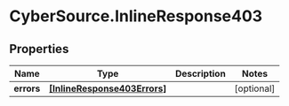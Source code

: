 # CyberSource.InlineResponse403

## Properties
Name | Type | Description | Notes
------------ | ------------- | ------------- | -------------
**errors** | [**[InlineResponse403Errors]**](InlineResponse403Errors.md) |  | [optional] 


